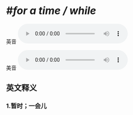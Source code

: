 # ***\#for a time / while*** 
英音
<audio src="./media/for a time  while1_AAC.aac" controls="controls"></audio>

美音
<audio src="./media/for a time  while2_AAC.aac" controls="controls"></audio>



  

英文释义
---
### 1.**暂时；一会儿**  


